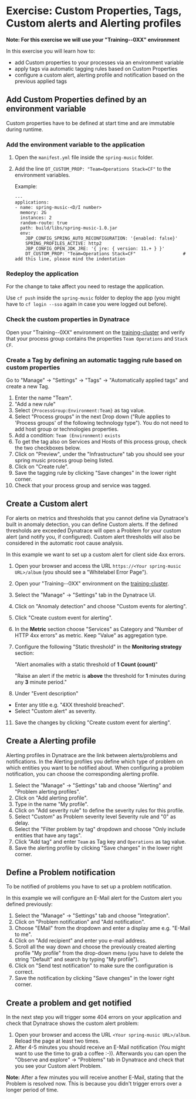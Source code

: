 # Exercise: Custom Properties, Tags, Custom alerts and Alerting profiles

**Note: For this exercise we will use your "Training-<Month>-0XX" environment**

In this exercise you will learn how to:
- add Custom properties to your processes via an environment variable
- apply tags via automatic tagging rules based on Custom Properties
- configure a custom alert, alerting profile and notification based on the previous applied tags

## Add Custom Properties defined by an environment variable

Custom properties have to be defined at start time and are immutable during runtime. 

### Add the environment variable to the application

1. Open the `manifest.yml` file inside the `spring-music` folder.
2. Add the line `DT_CUSTOM_PROP: "Team=Operations Stack=CF"` to the environment variables.

   Example: 

   ```
   ---
   applications:
   - name: spring-music-<D/I number>
     memory: 2G
     instances: 2
     random-route: true
     path: build/libs/spring-music-1.0.jar
     env:
       JBP_CONFIG_SPRING_AUTO_RECONFIGURATION: '{enabled: false}'
       SPRING_PROFILES_ACTIVE: http2
       JBP_CONFIG_OPEN_JDK_JRE: '{ jre: { version: 11.+ } }'
       DT_CUSTOM_PROP: "Team=Operations Stack=CF"                  # add this line, please mind the indentation
   ```

### Redeploy the application

For the change to take affect you need to restage the application. 

Use `cf push` inside the `spring-music` folder to deploy the app (you might have to `cf login --sso` again in case you were logged out before).

### Check the custom properties in Dynatrace

Open your "Training-<Month>-0XX" environment on the [training-cluster](https://sih939.dynatrace-managed.com/login) and verify that your process group contains the properties `Team Operations` and `Stack CF`.

### Create a Tag by defining an automatic tagging rule based on custom properties

Go to "Manage" -> "Settings" -> "Tags" -> "Automatically applied tags" and create a new Tag.
1) Enter the name "Team".
2) "Add a new rule"
3) Select `{ProcessGroup:Environment:Team}` as tag value.
4) Select "Process groups" in the next Drop down ("Rule applies to 'Process groups' of the following technology type"). You do not need to add host group or technologies properties.
5) Add a condition: `Team (Environment)` `exists`
6) To get the tag also on Services and Hosts of this process group, check the two checkboxes below.
7) Click on "Preview", under the "Infrastructure" tab you should see your spring music process group being listed.
8) Click on "Create rule".
9) Save the tagging rule by clicking "Save changes" in the lower right corner.
10) Check that your process group and service was tagged.

## Create a Custom alert

For alerts on metrics and thresholds that you cannot define via Dynatrace's built in anomaly detection, you can define Custom alerts. If the defined thresholds are exceeded Dynatrace will open a Problem for your custom alert (and notify you, if configured). Custom alert thresholds will also be considered in the automatic root cause analysis.

In this example we want to set up a custom alert for client side 4xx errors.

1) Open your browser and access the URL `https://<Your spring-music URL>/album` (you should see a "Whitelabel Error Page").
2) Open your "Training-<Month>-0XX" environment on the [training-cluster](https://sih939.dynatrace-managed.com/login).
3) Select the "Manage" -> "Settings" tab in the Dynatrace UI.
4) Click on "Anomaly detection" and choose "Custom events for alerting".
5) Click "Create custom event for alerting". 
6) In the **Metric** section choose "Services" as Category and "Number of HTTP 4xx errors" as metric. Keep "Value" as aggregation type.

9) Configure the following "Static threshold" in the **Monitoring strategy** section:
   
   "Alert anomalies with a static threshold of **1** **Count (count)**"
   
   "Raise an alert if the metric is **above** the threshold for **1** minutes during any **3** minute period."
   
10) Under "Event description" 
  - Enter any title e.g. "4XX threshold breached".
  - Select "Custom alert" as severity.
11) Save the changes by clicking "Create custom event for alerting".

## Create a Alerting profile

Alerting profiles in Dynatrace are the link between alerts/problems and notifications.
In the Alerting profiles you define which type of problem on which entities you want to be notified about. When configuring a problem notification, you can choose the corresponding alerting profile.

1) Select the "Manage" -> "Settings" tab and choose "Alerting" and "Problem alerting profiles".
2) Click on "Add alerting profile".
3) Type in the name "My profile".
4) Click on "Add severity rule" to define the severity rules for this profile. 
5) Select "Custom" as Problem severity level Severity rule and "0" as delay.
6) Select the "Filter problem by tag" dropdown and choose "Only include entities that have any tags".
7) Click "Add tag" and enter `Team` as Tag key and `Operations` as tag value.
8) Save the alerting profile by clicking "Save changes" in the lower right corner.

## Define a Problem notification

To be notified of problems you have to set up a problem notification.

In this example we will configure an E-Mail alert for the Custom alert you defined previously:

1) Select the "Manage" -> "Settings" tab and choose "Integration".
2) Click on "Problem notification" and "Add notification".
3) Choose "EMail" from the dropdown and enter a display ame e.g. "E-Mail to me".
4) Click on "Add recipient" and enter you e-mail address.
5) Scroll all the way down and choose the previously created alerting profile "My profile" from the drop-down menu (you have to delete the string "Default" and search by typing "My profile").
6) Click on "Send test notification" to make sure the configuration is correct.
7) Save the notification by clicking "Save changes" in the lower right corner.

## Create a problem and get notified

In the next step you will trigger some 404 errors on your application and check that Dynatrace shows the custom alert problem:

1) Open your browser and access the URL `<Your spring-music URL>/album`. Reload the page at least two times.
2) After 4-5 minutes you should receive an E-Mail notification (You might want to use the time to grab a coffee :-)). Afterwards you can open the "Observe and explore" -> "Problems" tab in Dynatrace and check that you see your Custom alert Problem.

**Note:** After a few minutes you will receive another E-Mail, stating that the Problem is resolved now. This is because you didn't trigger errors over a longer period of time.
